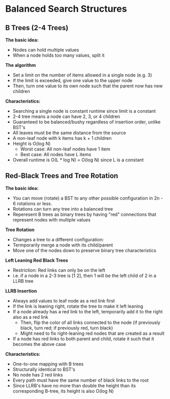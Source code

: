 # Balanced Search Structures

## B Trees (2-4 Trees)

**The basic idea:**
 - Nodes can hold multiple values
 - When a node holds too many values, split it

**The algorithm**
 - Set a limit on the number of items allowed in a single node (e.g. 3)
 - If the limit is exceeded, give one value to the upper node
 - Then, turn one value to its own node such that the parent now has new children

**Characteristics:**
 - Searching a single node is constant runtime since limit is a constant
 - 2-4 tree means a node can have 2, 3, or 4 children
 - Guaranteed to be balanced/bushy regardless of insertion order, unlike BST's
 - All leaves must be the same distance from the source
 - A non-leaf node with k items has k + 1 children
 - Height is O(log N)
    - Worst case: All non-leaf nodes have 1 item
    - Best case: All nodes have L items
 - Overall runtime is O(L * log N) = O(log N) since L is a constant

## Red-Black Trees and Tree Rotation
 
 **The basic idea:**
  - You can move (rotate) a BST to any other possible configuration in 2n - 6 rotations or less.
  - Rotations can turn any tree into a balanced tree
  - Reperesent B trees as binary trees by having "red" connections that represent nodes with multiple values

 **Tree Rotation**
  - Changes a tree to a different configuration:
  - Termporarily merge a node with its child/parent
  - Move one of the nodes down to preserve binary tree characteristics

 **Left Leaning Red Black Trees**
  - Restriction: Red links can only be on the left
  - i.e. if a node in a 2-3 tree is [1 2], then 1 will be the left child of 2 in a LLRB tree

 **LLRB Insertion**
  - Always add values to leaf node as a red link first
  - If the link is leaning right, rotate the tree to make it left leaning
  - If a node already has a red link to the left, temporarily add it to the right also as a red link
    - Then, flip the color of all links connected to the node (if previously black, turn red; if previously red, turn black)
    - Might need to fix right-leaning red nodes that are created as a result
  - If a node has red links to both parent and child, rotate it such that it becomes the above case
  
 **Characteristics:**
  - One-to-one mapping with B trees
  - Structurally identical to BST's
  - No node has 2 red links
  - Every path must have the same number of black links to the root
  - Since LLRB's have no more than double the height than its corresponding B-tree, its height is also O(log N)